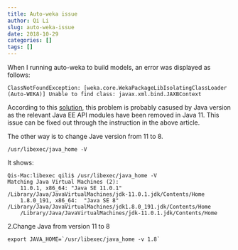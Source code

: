 ```yaml
---
title: Auto-weka issue
author: Qi Li
slug: auto-weka-issue
date: 2018-10-29
categories: []
tags: []
---
```

When I running auto-weka to build models, an error was displayed as follows:
```
ClassNotFoundException: [weka.core.WekaPackageLibIsolatingClassLoader (Auto-WEKA)] Unable to find class: javax.xml.bind.JAXBContext
```
According to this [solution](https://stackoverflow.com/questions/43574426/how-to-resolve-java-lang-noclassdeffounderror-javax-xml-bind-jaxbexception-in-j%EF%BC%89), this problem is probably casused by Java version as the relevant Java EE API modules have been removed in Java 11. This issue can be fixed out through the instruction in the above article. 

The other way is to change Jave version from 11 to 8.
```
/usr/libexec/java_home -V
```

It shows:
```
Qis-Mac:libexec qili$ /usr/libexec/java_home -V
Matching Java Virtual Machines (2):
    11.0.1, x86_64:	"Java SE 11.0.1"	/Library/Java/JavaVirtualMachines/jdk-11.0.1.jdk/Contents/Home
    1.8.0_191, x86_64:	"Java SE 8"	/Library/Java/JavaVirtualMachines/jdk1.8.0_191.jdk/Contents/Home
    /Library/Java/JavaVirtualMachines/jdk-11.0.1.jdk/Contents/Home
```
2.Change Java from version 11 to 8

```
export JAVA_HOME=`/usr/libexec/java_home -v 1.8`
```